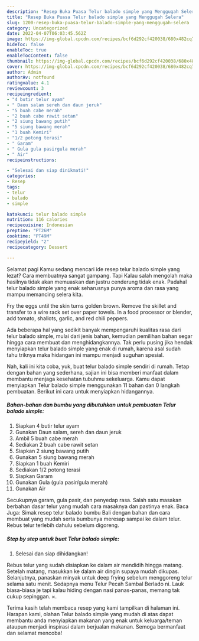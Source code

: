 ```yaml
---
description: "Resep Buka Puasa Telur balado simple yang Menggugah Selera"
title: "Resep Buka Puasa Telur balado simple yang Menggugah Selera"
slug: 1200-resep-buka-puasa-telur-balado-simple-yang-menggugah-selera
category: Uncategorized
date: 2022-04-07T06:03:45.562Z
image: https://img-global.cpcdn.com/recipes/bcf6d292cf420038/680x482cq70/telur-balado-simple-foto-resep-utama.jpg
hideToc: false
enableToc: true
enableTocContent: false
thumbnail: https://img-global.cpcdn.com/recipes/bcf6d292cf420038/680x482cq70/telur-balado-simple-foto-resep-utama.jpg
cover: https://img-global.cpcdn.com/recipes/bcf6d292cf420038/680x482cq70/telur-balado-simple-foto-resep-utama.jpg
author: Admin
authorAv: notfound
ratingvalue: 4.1
reviewcount: 3
recipeingredient:
- "4 butir telur ayam"
- " Daun salam sereh dan daun jeruk"
- "5 buah cabe merah"
- "2 buah cabe rawit setan"
- "2 siung bawang putih"
- "5 siung bawang merah"
- "1 buah Kemiri"
- "1/2 potong terasi"
- " Garam"
- " Gula gula pasirgula merah"
- " Air"
recipeinstructions:

- "Selesai dan siap dinikmati!"
categories:
- Resep
tags:
- telur
- balado
- simple

katakunci: telur balado simple 
nutrition: 116 calories
recipecuisine: Indonesian
preptime: "PT26M"
cooktime: "PT49M"
recipeyield: "2"
recipecategory: Dessert

---
```



Selamat pagi Kamu sedang mencari ide resep telur balado simple yang lezat? Cara membuatnya sangat gampang. Tapi Kalau salah mengolah maka hasilnya tidak akan memuaskan dan justru cenderung tidak enak. Padahal telur balado simple yang enak seharusnya punya aroma dan rasa yang mampu memancing selera kita.


Fry the eggs until the skin turns golden brown. Remove the skillet and transfer to a wire rack set over paper towels. In a food processor or blender, add tomato, shallots, garlic, and red chili peppers.

Ada beberapa hal yang sedikit banyak mempengaruhi kualitas rasa dari telur balado simple, mulai dari jenis bahan, kemudian pemilihan bahan segar hingga cara membuat dan menghidangkannya. Tak perlu pusing jika hendak menyiapkan telur balado simple yang enak di rumah, karena asal sudah tahu triknya maka hidangan ini mampu menjadi suguhan spesial.


Nah, kali ini kita coba, yuk, buat telur balado simple sendiri di rumah. Tetap dengan bahan yang sederhana, sajian ini bisa memberi manfaat dalam membantu menjaga kesehatan tubuhmu sekeluarga. Kamu dapat menyiapkan Telur balado simple menggunakan 11 bahan dan 0 langkah pembuatan. Berikut ini cara untuk menyiapkan hidangannya.

<!--inarticleads1-->

##### Bahan-bahan dan bumbu yang dibutuhkan untuk pembuatan Telur balado simple:

1. Siapkan 4 butir telur ayam
1. Gunakan  Daun salam, sereh dan daun jeruk
1. Ambil 5 buah cabe merah
1. Sediakan 2 buah cabe rawit setan
1. Siapkan 2 siung bawang putih
1. Gunakan 5 siung bawang merah
1. Siapkan 1 buah Kemiri
1. Sediakan 1/2 potong terasi
1. Siapkan  Garam
1. Gunakan  Gula (gula pasir/gula merah)
1. Gunakan  Air


Secukupnya garam, gula pasir, dan penyedap rasa. Salah satu masakan berbahan dasar telur yang mudah cara masaknya dan pastinya enak. Baca Juga: Simak resep telur balado bumbu Bali dengan bahan dan cara membuat yang mudah serta bumbunya meresap sampai ke dalam telur. Rebus telur terlebih dahulu sebelum digoreng. 

<!--inarticleads2-->

##### Step by step untuk buat Telur balado simple:


1. Selesai dan siap dihidangkan!

Rebus telur yang sudah disiapkan ke dalam air mendidih hingga matang. Setelah matang, masukkan ke dalam air dingin supaya mudah dikupas. Selanjutnya, panaskan minyak untuk deep frying sebelum menggoreng telur selama satu menit. Sedapnya menu Telur Pecah Sambal Berlado ni. Lauk biasa-biasa je tapi kalau hiding dengan nasi panas-panas, memang tak cukup sepinggan. ×. 

Terima kasih telah membaca resep yang kami tampilkan di halaman ini. Harapan kami, olahan Telur balado simple yang mudah di atas dapat membantu anda menyiapkan makanan yang enak untuk keluarga/teman ataupun menjadi inspirasi dalam berjualan makanan. Semoga bermanfaat dan selamat mencoba!

